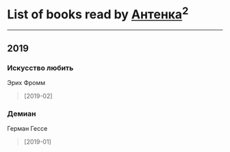 # List of books read by [Антенка](https://plus.google.com/u/0/118158645037334943900/)<sup>2</sup>
---

## 2019

### Искусство любить
Эрих Фромм
> [2019-02] 


### Демиан
Герман Гессе
> [2019-01] 



